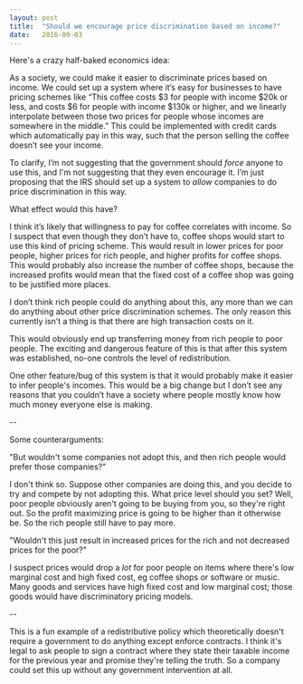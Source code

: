 ```yaml
---
layout: post
title:  "Should we encourage price discrimination based on income?"
date:   2016-09-03
---
```


Here's a crazy half-baked economics idea:

As a society, we could make it easier to discriminate prices based on income. We could set up a system where it’s easy for businesses to have pricing schemes like “This coffee costs $3 for people with income $20k or less, and costs $6 for people with income $130k or higher, and we linearly interpolate between those two prices for people whose incomes are somewhere in the middle.” This could be implemented with credit cards which automatically pay in this way, such that the person selling the coffee doesn’t see your income.

To clarify, I’m not suggesting that the government should *force* anyone to use this, and I'm not suggesting that they even encourage it. I’m just proposing that the IRS should set up a system to *allow* companies to do price discrimination in this way.

What effect would this have?

I think it’s likely that willingness to pay for coffee correlates with income. So I suspect that even though they don’t have to, coffee shops would start to use this kind of pricing scheme. This would result in lower prices for poor people, higher prices for rich people, and higher profits for coffee shops. This would probably also increase the number of coffee shops, because the increased profits would mean that the fixed cost of a coffee shop was going to be justified more places.

I don’t think rich people could do anything about this, any more than we can do anything about other price discrimination schemes. The only reason this currently isn’t a thing is that there are high transaction costs on it.

This would obviously end up transferring money from rich people to poor people. The exciting and dangerous feature of this is that after this system was established, no-one controls the level of redistribution.

One other feature/bug of this system is that it would probably make it easier to infer people's incomes. This would be a big change but I don’t see any reasons that you couldn’t have a society where people mostly know how much money everyone else is making.

--

Some counterarguments:

"But wouldn't some companies not adopt this, and then rich people would prefer those companies?"

I don't think so. Suppose other companies are doing this, and you decide to try and compete by not adopting this. What price level should you set? Well, poor people obviously aren't going to be buying from you, so they're right out. So the profit maximizing price is going to be higher than it otherwise be. So the rich people still have to pay more.

"Wouldn't this just result in increased prices for the rich and not decreased prices for the poor?"

I suspect prices would drop a *lot* for poor people on items where there's low marginal cost and high fixed cost, eg coffee shops or software or music. Many goods and services have high fixed cost and low marginal cost; those goods would have discriminatory pricing models.


--

This is a fun example of a redistributive policy which theoretically doesn't require a government to do anything except enforce contracts. I think it's legal to ask people to sign a contract where they state their taxable income for the previous year and promise they're telling the truth. So a company could set this up without any government intervention at all.

